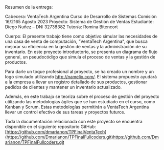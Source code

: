 Resumen de la entrega:

Cabecera:
VentaTech Argentina
Curso de Desarrollo de Sistemas
Comisión 16/2165
Agosto 2023
Proyecto: Sistema de Gestión de Ventas
Estudiante: Diego Nuñez – DNI 32738382
Tutor/a: Romina Bitencort

Cuerpo:
El presente trabajo tiene como objetivo simular las necesidades de una casa de venta de computación, "VentaTech Argentina", que busca mejorar su eficiencia en la gestión de ventas y la administración de su inventario. En este proyecto introductorio, se presenta un diagrama de flujo general, un pseudocódigo que simula el proceso de ventas y la gestión de productos.

Para darle un toque profesional al proyecto, se ha creado un nombre y un logo simulado utilizando http://namelix.com/. El sistema propuesto ayudará a la empresa a llevar un registro detallado de sus productos, gestionar pedidos de clientes y mantener un inventario actualizado.

Además, en este trabajo se teoriza sobre el proceso de gestión del proyecto utilizando las metodologías ágiles que se han estudiado en el curso, como Kanban y Scrum. Estas metodologías permitirán a VentaTech Argentina llevar un control efectivo de sus tareas y proyectos futuros.

Toda la documentación relacionada con este proyecto se encuentra disponible en el siguiente repositorio GitHub: [https://github.com/dmarianon/TPFinalVentaTech](https://github.com/Dmarianon/TPFinalFullcoders.git)https://github.com/Dmarianon/TPFinalFullcoders.git
